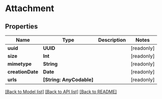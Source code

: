 # Attachment

## Properties
Name | Type | Description | Notes
------------ | ------------- | ------------- | -------------
**uuid** | **UUID** |  | [readonly] 
**size** | **Int** |  | [readonly] 
**mimetype** | **String** |  | [readonly] 
**creationDate** | **Date** |  | [readonly] 
**urls** | **[String: AnyCodable]** |  | [readonly] 

[[Back to Model list]](../README.md#documentation-for-models) [[Back to API list]](../README.md#documentation-for-api-endpoints) [[Back to README]](../README.md)



